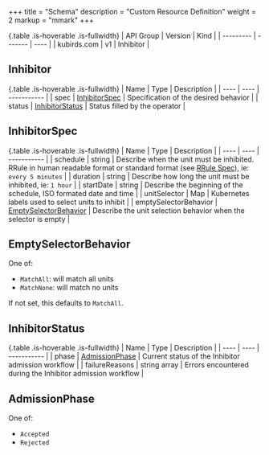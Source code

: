 +++
title = "Schema"
description = "Custom Resource Definition"
weight = 2
markup = "mmark"
+++

{.table .is-hoverable .is-fullwidth}
| API Group | Version | Kind |
| --------- | ------- | ---- |
| kubirds.com | v1 | Inhibitor |

## Inhibitor

{.table .is-hoverable .is-fullwidth}
| Name | Type | Description |
| ---- | ---- | ----------- |
| spec | [InhibitorSpec](#inhibitorspec) | Specification of the desired behavior |
| status | [InhibitorStatus](#inhibitorstatus) | Status filled by the operator |

## InhibitorSpec

{.table .is-hoverable .is-fullwidth}
| Name | Type | Description |
| ---- | ---- | ----------- |
| schedule | string | Describe when the unit must be inhibited. RRule in human readable format or standard format (see [RRule Spec](#spec)), ie: `every 5 minutes` |
| duration | string | Describe how long the unit must be inhibited, ie: `1 hour` |
| startDate | string | Describe the beginning of the schedule, ISO formated date and time |
| unitSelector | Map | Kubernetes labels used to select units to inhibit |
| emptySelectorBehavior | [EmptySelectorBehavior](#emptyselectorbehavior) | Describe the unit selection behavior when the selector is empty |

## EmptySelectorBehavior

One of:

 - `MatchAll`: will match all units
 - `MatchNone`: will match no units

If not set, this defaults to `MatchAll`.

## InhibitorStatus

{.table .is-hoverable .is-fullwidth}
| Name | Type | Description |
| ---- | ---- | ----------- |
| phase | [AdmissionPhase](#admissionphase) | Current status of the Inhibitor admission workflow |
| failureReasons | string array | Errors encountered during the Inhibitor admission workflow |

## AdmissionPhase

One of:

 - `Accepted`
 - `Rejected`
